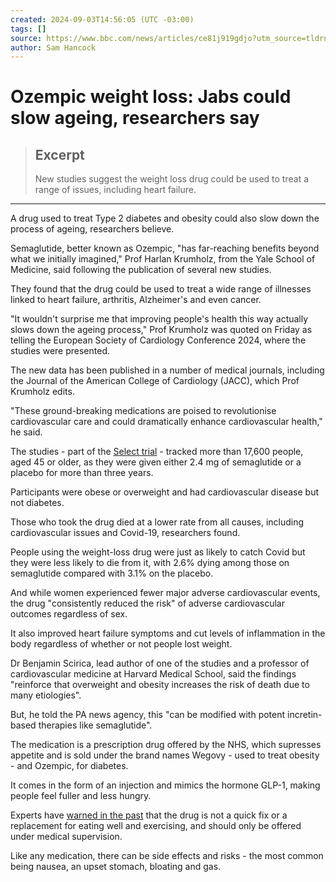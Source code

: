 ```yaml
---
created: 2024-09-03T14:56:05 (UTC -03:00)
tags: []
source: https://www.bbc.com/news/articles/ce81j919gdjo?utm_source=tldrnewsletter
author: Sam Hancock
---
```


# Ozempic weight loss: Jabs could slow ageing, researchers say

> ## Excerpt
> New studies suggest the weight loss drug could be used to treat a range of issues, including heart failure.

---
A drug used to treat Type 2 diabetes and obesity could also slow down the process of ageing, researchers believe.

Semaglutide, better known as Ozempic, "has far-reaching benefits beyond what we initially imagined," Prof Harlan Krumholz, from the Yale School of Medicine, said following the publication of several new studies.

They found that the drug could be used to treat a wide range of illnesses linked to heart failure, arthritis, Alzheimer's and even cancer.

"It wouldn't surprise me that improving people's health this way actually slows down the ageing process," Prof Krumholz was quoted on Friday as telling the European Society of Cardiology Conference 2024, where the studies were presented.

The new data has been published in a number of medical journals, including the Journal of the American College of Cardiology (JACC), which Prof Krumholz edits.

"These ground-breaking medications are poised to revolutionise cardiovascular care and could dramatically enhance cardiovascular health," he said.

The studies - part of the [Select trial](https://www.clinicaltrials.gov/study/NCT03574597) - tracked more than 17,600 people, aged 45 or older, as they were given either 2.4 mg of semaglutide or a placebo for more than three years.

Participants were obese or overweight and had cardiovascular disease but not diabetes.

Those who took the drug died at a lower rate from all causes, including cardiovascular issues and Covid-19, researchers found.

People using the weight-loss drug were just as likely to catch Covid but they were less likely to die from it, with 2.6% dying among those on semaglutide compared with 3.1% on the placebo.

And while women experienced fewer major adverse cardiovascular events, the drug "consistently reduced the risk" of adverse cardiovascular outcomes regardless of sex.

It also improved heart failure symptoms and cut levels of inflammation in the body regardless of whether or not people lost weight.

Dr Benjamin Scirica, lead author of one of the studies and a professor of cardiovascular medicine at Harvard Medical School, said the findings "reinforce that overweight and obesity increases the risk of death due to many etiologies".

But, he told the PA news agency, this "can be modified with potent incretin-based therapies like semaglutide".

The medication is a prescription drug offered by the NHS, which supresses appetite and is sold under the brand names Wegovy - used to treat obesity - and Ozempic, for diabetes.

It comes in the form of an injection and mimics the hormone GLP-1, making people feel fuller and less hungry.

Experts have [warned in the past](https://www.bbc.co.uk/news/health-64623284) that the drug is not a quick fix or a replacement for eating well and exercising, and should only be offered under medical supervision.

Like any medication, there can be side effects and risks - the most common being nausea, an upset stomach, bloating and gas.
